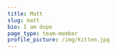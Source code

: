 ```yaml
---
title: Matt
slug: matt
bio: I am dope
page_type: team-member
profile_picture: /img/kitten.jpg
---
```


